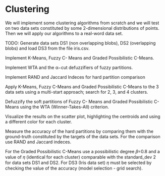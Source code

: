 # Clustering
We will implement some clustering algorithms from scratch and we will test on two data sets constituted by some 2-dimensional distributions of points. Then we will apply our algorithms to a real-word data set.

TODO:
Generate data sets DS1 (non overlapping blobs), DS2 (overlapping blobs) and load DS3 from the file iris.csv.

Implement K-Means, Fuzzy C- Means and Graded Possibilistic C-Means.

Implement WTA and the α−cut defuzzifiers of fuzzy partitions.

Implement RAND and Jaccard Indeces for hard partition comparison

Apply K-Means, Fuzzy C-Means and Graded Possibilistic C-Means to the 3 data sets using a multi-start approach; search for 2, 3, and 4 clusters.

Defuzzify the soft partitions of Fuzzy C- Means and Graded Possibilistic C-Means using the WTA (Winner-Takes-All) criterion.

Visualize the results on the scatter plot, highlighting the centroids and using a different color for each cluster.

Measure the accuracy of the hard partitions by comparing them with the ground-truth constituted by the targets of the data sets. For the comparison use 
RAND and Jaccard indeces.

For the Graded Possibilistic C-Means use a possibilistic degree  𝛽=0.8 and a value of  𝜂 (identical for each cluster) comparable with the standard_dev 2 for data sets DS1 and DS2. For DS3 (Iris data set)  𝜂 must be selected by checking the value of the accuracy (model selection - grid search).
